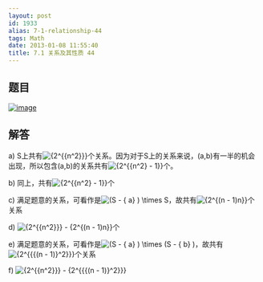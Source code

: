```yaml
---
layout: post
id: 1933
alias: 7-1-relationship-44
tags: Math
date: 2013-01-08 11:55:40
title: 7.1 关系及其性质 44
---
```




## 题目

[![image](http://freewind.me/wp-content/uploads/2013/01/image_thumb152.png "image")](http://freewind.me/wp-content/uploads/2013/01/image150.png)

## 解答

a) S上共有![{2^{{n^2}}}](http://chart.apis.google.com/chart?cht=tx&chs=1x0&chf=bg,s,FFFFFF00&chco=000000&chl=%7B2%5E%7B%7Bn%5E2%7D%7D%7D)个关系。因为对于S上的关系来说，(a,b)有一半的机会出现，所以包含(a,b)的关系共有![{2^{{n^2} - 1}}](http://chart.apis.google.com/chart?cht=tx&chs=1x0&chf=bg,s,FFFFFF00&chco=000000&chl=%7B2%5E%7B%7Bn%5E2%7D%20-%201%7D%7D)个。

b) 同上，共有![{2^{{n^2} - 1}}](http://chart.apis.google.com/chart?cht=tx&chs=1x0&chf=bg,s,FFFFFF00&chco=000000&chl=%7B2%5E%7B%7Bn%5E2%7D%20-%201%7D%7D)个

c) 满足题意的关系，可看作是![(S - \{ a\} ) \times S](http://chart.apis.google.com/chart?cht=tx&chs=1x0&chf=bg,s,FFFFFF00&chco=000000&chl=%28S%20-%20%5C%7B%20a%5C%7D%20%29%20%5Ctimes%20S)，故共有![{2^{(n - 1)n}}](http://chart.apis.google.com/chart?cht=tx&chs=1x0&chf=bg,s,FFFFFF00&chco=000000&chl=%7B2%5E%7B%28n%20-%201%29n%7D%7D)个关系

d) ![{2^{{n^2}}} - {2^{(n - 1)n}}](http://chart.apis.google.com/chart?cht=tx&chs=1x0&chf=bg,s,FFFFFF00&chco=000000&chl=%7B2%5E%7B%7Bn%5E2%7D%7D%7D%20-%20%7B2%5E%7B%28n%20-%201%29n%7D%7D)个

e) 满足题意的关系，可看作是![(S - \{ a\} ) \times (S - \{ b\} )](http://chart.apis.google.com/chart?cht=tx&chs=1x0&chf=bg,s,FFFFFF00&chco=000000&chl=%28S%20-%20%5C%7B%20a%5C%7D%20%29%20%5Ctimes%20%28S%20-%20%5C%7B%20b%5C%7D%20%29)，故共有![{2^{{{(n - 1)}^2}}}](http://chart.apis.google.com/chart?cht=tx&chs=1x0&chf=bg,s,FFFFFF00&chco=000000&chl=%7B2%5E%7B%7B%7B%28n%20-%201%29%7D%5E2%7D%7D%7D)个关系

f) ![{2^{{n^2}}} - {2^{{{(n - 1)}^2}}}](http://chart.apis.google.com/chart?cht=tx&chs=1x0&chf=bg,s,FFFFFF00&chco=000000&chl=%7B2%5E%7B%7Bn%5E2%7D%7D%7D%20-%20%7B2%5E%7B%7B%7B%28n%20-%201%29%7D%5E2%7D%7D%7D)

